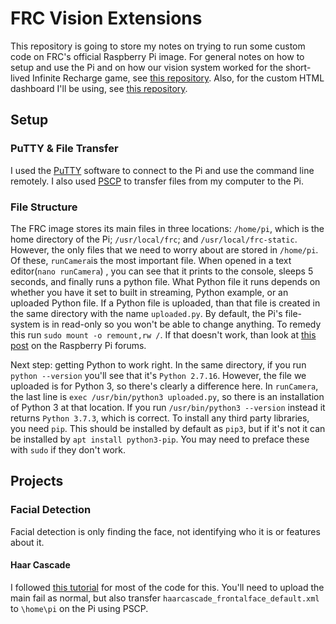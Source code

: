 
# FRC Vision Extensions
This repository is going to store my notes on trying to run some custom code on FRC's official Raspberry Pi image. For general notes on how to setup and use the Pi and on how our vision system worked for the short-lived Infinite Recharge game, see [this repository](https://github.com/The-Charge/Vision2020). Also, for the custom HTML dashboard I'll be using, see [this repository](https://github.com/FRCDashboard/FRCDashboard).

## Setup

### PuTTY & File Transfer
I used the [PuTTY](https://www.putty.org/) software to connect to the Pi and use the command line remotely. I also used [PSCP](https://it.cornell.edu/managed-servers/transfer-files-using-putty) to transfer files from my computer to the Pi.

### File Structure
The FRC image stores its main files in three locations: `/home/pi`, which is the home directory of the Pi; `/usr/local/frc`; and `/usr/local/frc-static`. However, the only files that we need to worry about are stored in `/home/pi`. Of these, `runCamera`is the most important file. When opened in a text editor(`nano runCamera`) , you can see that it prints to the console, sleeps 5 seconds, and finally runs a python file. What Python file it runs depends on whether you have it set to built in streaming, Python example, or an uploaded Python file. If a Python file is uploaded, than that file is created in the same directory with the name `uploaded.py`. By default, the Pi's file-system is in read-only so you won't be able to change anything. To remedy this run `sudo mount -o remount,rw /`. If that doesn't work, than look at [this post](https://www.raspberrypi.org/forums/viewtopic.php?t=149196) on the Raspberry Pi forums.

Next step: getting Python to work right. In the same directory, if you run `python --version` you'll see that it's `Python 2.7.16`. However, the file we uploaded is for Python 3, so there's clearly a difference here. In `runCamera`, the last line is `exec /usr/bin/python3 uploaded.py`, so there is an installation of Python 3 at that location. If you run `/usr/bin/python3 --version` instead it returns `Python 3.7.3`, which is correct. To install any third party libraries, you need `pip`. This should be installed by default as `pip3`, but if it's not it can be installed by `apt install python3-pip`. You may need to preface these with `sudo` if they don't work.

## Projects

### Facial Detection
Facial detection is only finding the face, not identifying who it is or features about it.

#### Haar Cascade
I followed [this tutorial](https://towardsdatascience.com/face-detection-in-2-minutes-using-opencv-python-90f89d7c0f81) for most of the code for this. You'll need to upload the main fail as normal, but also transfer `haarcascade_frontalface_default.xml` to `\home\pi` on the Pi using PSCP.
